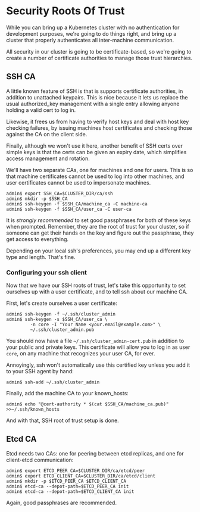 # Security Roots Of Trust

While you can bring up a Kubernetes cluster with no authentication for
development purposes, we're going to do things right, and bring up a
cluster that properly authenticates all inter-machine communication.

All security in our cluster is going to be certificate-based, so we're
going to create a number of certificate authorities to manage those
trust hierarchies.

## SSH CA

A little known feature of SSH is that is supports certificate
authorities, in addition to unattached keypairs. This is nice because
it lets us replace the usual authorized_key management with a single
entry allowing anyone holding a valid cert to log in.

Likewise, it frees us from having to verify host keys and deal with
host key checking failures, by issuing machines host certificates and
checking those against the CA on the client side.

Finally, although we won't use it here, another benefit of SSH certs over simple keys is that the certs can be given an expiry date, which simplifies access management and rotation.

We'll have two separate CAs, one for machines and one for users. This
is so that machine certificates cannot be used to log into other
machines, and user certificates cannot be used to impersonate
machines.

```console
admin$ export SSH_CA=$CLUSTER_DIR/ca/ssh
admin$ mkdir -p $SSH_CA
admin$ ssh-keygen -f $SSH_CA/machine_ca -C machine-ca
admin$ ssh-keygen -f $SSH_CA/user_ca -C user-ca
```

It is _strongly recommended_ to set good passphrases for both of these
keys when prompted. Remember, they are the root of trust for your
cluster, so if someone can get their hands on the key and figure out
the passphrase, they get access to everything.

Depending on your local ssh's preferences, you may end up a different
key type and length. That's fine.

### Configuring your ssh client

Now that we have our SSH roots of trust, let's take this opportunity
to set ourselves up with a user certificate, and to tell ssh about our
machine CA.

First, let's create ourselves a user certificate:

```console
admin$ ssh-keygen -f ~/.ssh/cluster_admin
admin$ ssh-keygen -s $SSH_CA/user_ca \
         -n core -I "Your Name <your.email@example.com>" \
         ~/.ssh/cluster_admin.pub
```

You should now have a file `~/.ssh/cluster_admin-cert.pub` in addition
to your public and private keys. This certificate will allow you to
log in as user `core`, on any machine that recognizes your user CA,
for ever.

Annoyingly, ssh won't automatically use this certified key unless you
add it to your SSH agent by hand:

```console
admin$ ssh-add ~/.ssh/cluster_admin
```

Finally, add the machine CA to your known_hosts:

```console
admin$ echo "@cert-authority * $(cat $SSH_CA/machine_ca.pub)" >>~/.ssh/known_hosts
```

And with that, SSH root of trust setup is done.

## Etcd CA

Etcd needs two CAs: one for peering between etcd replicas, and one for
client-etcd communication:

```console
admin$ export ETCD_PEER_CA=$CLUSTER_DIR/ca/etcd/peer
admin$ export ETCD_CLIENT_CA=$CLUSTER_DIR/ca/etcd/client
admin$ mkdir -p $ETCD_PEER_CA $ETCD_CLIENT_CA
admin$ etcd-ca --depot-path=$ETCD_PEER_CA init
admin$ etcd-ca --depot-path=$ETCD_CLIENT_CA init
```

Again, good passphrases are recommended.
